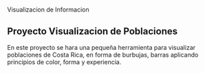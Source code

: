 # 
Visualizacion de Informacion

## Proyecto Visualizacion de Poblaciones

En este proyecto se hara una pequeña herramienta para visualizar poblaciones de Costa Rica, en forma de burbujas, barras aplicando principios de color, forma y experiencia.
